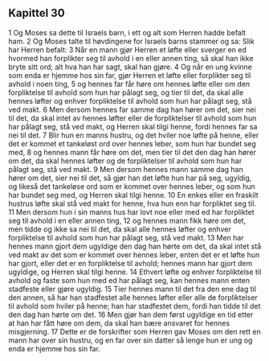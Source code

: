 ## Kapittel 30

1 Og Moses sa dette til Israels barn, i ett og alt som Herren hadde befalt ham.
2 Og Moses talte til høvdingene for Israels barns stammer og sa: Slik har Herren befalt:
3 Når en mann gjør Herren et løfte eller sverger en ed hvormed han forplikter seg til avhold i en eller annen ting, så skal han ikke bryte sitt ord; alt hva han har sagt, skal han gjøre.
4 Og når en ung kvinne som enda er hjemme hos sin far, gjør Herren et løfte eller forplikter seg til avhold i noen ting,
5 og hennes far får høre om hennes løfte eller om den forpliktelse til avhold som hun har pålagt seg, og tier til det, da skal alle hennes løfter og enhver forpliktelse til avhold som hun har pålagt seg, stå ved makt.
6 Men dersom hennes far samme dag han hører om det, sier nei til det, da skal intet av hennes løfter eller de forpliktelser til avhold som hun har pålagt seg, stå ved makt, og Herren skal tilgi henne, fordi hennes far sa nei til det.
7 Blir hun en manns hustru, og det hviler noe løfte på henne, eller det er kommet et tankeløst ord over hennes leber, som hun har bundet seg med,
8 og hennes mann får høre om det, men tier til det den dag han hører om det, da skal hennes løfter og de forpliktelser til avhold som hun har pålagt seg, stå ved makt.
9 Men dersom hennes mann samme dag han hører om det, sier nei til det, så gjør han det løfte hun har på seg, ugyldig, og likeså det tankeløse ord som er kommet over hennes leber, og som hun har bundet seg med, og Herren skal tilgi henne.
10 En enkes eller en fraskilt hustrus løfte skal stå ved makt for henne, hva hun enn har forpliktet seg til.
11 Men dersom hun i sin manns hus har lovt noe eller med ed har forpliktet seg til avhold i en eller annen ting,
12 og hennes mann fikk høre om det, men tidde og ikke sa nei til det, da skal alle hennes løfter og enhver forpliktelse til avhold som hun har pålagt seg, stå ved makt.
13 Men har hennes mann gjort dem ugyldige den dag han hørte om det, da skal intet stå ved makt av det som er kommet over hennes leber, enten det er et løfte hun har gjort, eller det er en forpliktelse til avhold; hennes mann har gjort dem ugyldige, og Herren skal tilgi henne.
14 Ethvert løfte og enhver forpliktelse til avhold og faste som hun med ed har pålagt seg, kan hennes mann enten stadfeste eller gjøre ugyldig.
15 Tier hennes mann til det fra den ene dag til den annen, så har han stadfestet alle hennes løfter eller alle de forpliktelser til avhold som hviler på henne; han har stadfestet dem, fordi han tidde til det den dag han hørte om det.
16 Men gjør han dem først ugyldige en tid etter at han har fått høre om dem, da skal han bære ansvaret for hennes misgjerning.
17 Dette er de forskrifter som Herren gav Moses om den rett en mann har over sin hustru, og en far over sin datter så lenge hun er ung og enda er hjemme hos sin far.
